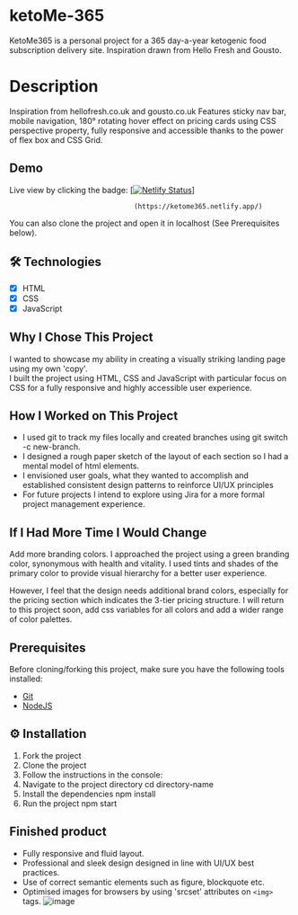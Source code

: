 # ketoMe-365
KetoMe365 is a personal project for a 365 day-a-year ketogenic food subscription delivery site. Inspiration drawn from Hello Fresh and Gousto.

# Description 

Inspiration from hellofresh.co.uk and gousto.co.uk
Features sticky nav bar, mobile navigation, 180° rotating hover effect on pricing cards using CSS perspective property, fully responsive and accessible thanks to the power of flex box and CSS Grid. 

## Demo

Live view by clicking the badge: <a href="https://ketome365.netlify.app/" target="_blank">[![Netlify Status](https://api.netlify.com/api/v1/badges/f9a7f8d3-58ca-44ed-a038-ae8d2efd31a5/deploy-status)]</a>
                                    
                                   (https://ketome365.netlify.app/)

You can also clone the project and open it in localhost (See Prerequisites below).

## 🛠 Technologies
- [x] HTML
- [x] CSS
- [x] JavaScript

## Why I Chose This Project
I wanted to showcase my ability in creating a visually striking landing page using my own 'copy'.  
I built the project using HTML, CSS and JavaScript with particular focus on CSS for a fully responsive and highly accessible
user experience. 

## How I Worked on This Project
- I used git to track my files locally and created branches using git switch -c new-branch.
- I designed a rough paper sketch of the layout of each section so I had a mental model of html elements.
- I envisioned user goals, what they wanted to accomplish and established consistent design patterns to reinforce UI/UX principles
- For future projects I intend to explore using Jira for a more formal project management experience. 

## If I Had More Time I Would Change

Add more branding colors. I approached the project using a green branding color, synonymous with health and vitality. I used tints and
shades of the primary color to provide visual hierarchy for a better user experience. 

However, I feel that the design needs additional brand colors, especially for the pricing section which indicates the 3-tier pricing structure. I will return to this project soon, add css variables for all colors and add a wider range of color palettes. 

## Prerequisites

Before cloning/forking this project, make sure you have the following tools installed:

- [Git](https://git-scm.com/downloads)
- [NodeJS](https://nodejs.org/en/download/)

## ⚙️ Installation

1. Fork the project
2. Clone the project
3. Follow the instructions in the console:
4. Navigate to the project directory cd directory-name
5. Install the dependencies npm install
6. Run the project npm start

## Finished product

- Fully responsive and fluid layout.
- Professional and sleek design designed in line with UI/UX best practices. 
- Use of correct semantic elements such as figure, blockquote etc.
- Optimised images for browsers by using 'srcset' attributes on `<img>` tags.
![image](https://user-images.githubusercontent.com/47816066/219943940-a812fcee-ca7f-4a83-8848-a5db4399f736.png)
